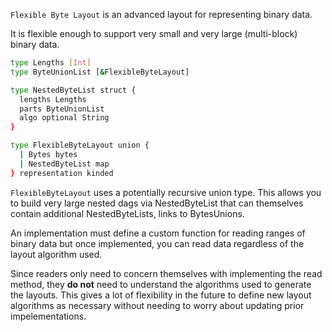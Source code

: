 `Flexible Byte Layout` is an advanced layout for representing binary data.

It is flexible enough to support very small and very large (multi-block) binary data.

```sh
type Lengths [Int]
type ByteUnionList [&FlexibleByteLayout]

type NestedByteList struct {
  lengths Lengths
  parts ByteUnionList
  algo optional String
}

type FlexibleByteLayout union {
  | Bytes bytes
  | NestedByteList map
} representation kinded
```

`FlexibleByteLayout` uses a potentially recursive union type. This allows you to build very large nested
dags via NestedByteList that can themselves contain additional NestedByteLists, links to BytesUnions.

An implementation must define a custom function for reading ranges of binary
data but once implemented, you can read data regardless of the layout algorithm used.

Since readers only need to concern themselves with implementing the read method, they **do not**
need to understand the algorithms used to generate the layouts. This gives a lot of flexibility
in the future to define new layout algorithms as necessary without needing to worry about
updating prior impelementations.
